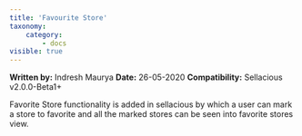 ```yaml
---
title: 'Favourite Store'
taxonomy:
    category:
        - docs
visible: true
---
```


**Written by:** Indresh Maurya
**Date:** 26-05-2020
**Compatibility:** Sellacious v2.0.0-Beta1+

Favorite Store functionality is added in sellacious by which a user can mark a store to favorite and all the marked stores can be seen into favorite stores view.
